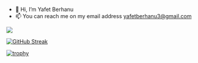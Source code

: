 - 👋 Hi, I’m Yafet Berhanu
- 📫 You can reach me on my email address yafetberhanu3@gmail.com


![](https://komarev.com/ghpvc/?username=yaphet17)

[![GitHub Streak](http://github-readme-streak-stats.herokuapp.com?user=yaphet17&date_format=M%20j%5B%2C%20Y%5D&background=000000&currStreakNum=DD8418&sideNums=DD8418&dates=DD8418&border=DD8418&sideLabels=DD8418)](https://git.io/streak-stats)

[![trophy](https://github-profile-trophy.vercel.app/?username=yaphet17)](https://github.com/ryo-ma/github-profile-trophy)



<!---
yaphet17/yaphet17 is a ✨ special ✨ repository because its `README.md` (this file) appears on your GitHub profile.
You can click the Preview link to take a look at your changes.
--->
